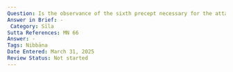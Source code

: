 ```yaml
---
Question: Is the observance of the sixth precept necessary for the attainment of Nibbāna?
Answer in Brief: -
 Category: Sīla
Sutta References: MN 66
Answer: -
Tags: Nibbāna
Date Entered: March 31, 2025
Review Status: Not started
---
```

